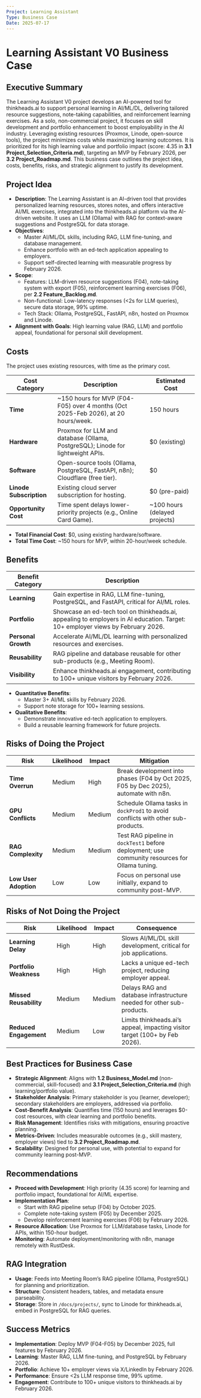 ```yaml
---
Project: Learning Assistant
Type: Business Case
Date: 2025-07-17
---
```


# Learning Assistant V0 Business Case

## Executive Summary
The Learning Assistant V0 project develops an AI-powered tool for thinkheads.ai to support personal learning in AI/ML/DL, delivering tailored resource suggestions, note-taking capabilities, and reinforcement learning exercises. As a solo, non-commercial project, it focuses on skill development and portfolio enhancement to boost employability in the AI industry. Leveraging existing resources (Proxmox, Linode, open-source tools), the project minimizes costs while maximizing learning outcomes. It is prioritized for its high learning value and portfolio impact (score: 4.35 in **3.1 Project_Selection_Criteria.md**), targeting an MVP by February 2026, per **3.2 Project_Roadmap.md**. This business case outlines the project idea, costs, benefits, risks, and strategic alignment to justify its development.

## Project Idea
- **Description**: The Learning Assistant is an AI-driven tool that provides personalized learning resources, stores notes, and offers interactive AI/ML exercises, integrated into the thinkheads.ai platform via the AI-driven website. It uses an LLM (Ollama) with RAG for context-aware suggestions and PostgreSQL for data storage.
- **Objectives**:
  - Master AI/ML/DL skills, including RAG, LLM fine-tuning, and database management.
  - Enhance portfolio with an ed-tech application appealing to employers.
  - Support self-directed learning with measurable progress by February 2026.
- **Scope**:
  - Features: LLM-driven resource suggestions (F04), note-taking system with export (F05), reinforcement learning exercises (F06), per **2.2 Feature_Backlog.md**.
  - Non-functional: Low-latency responses (<2s for LLM queries), secure data storage, 99% uptime.
  - Tech Stack: Ollama, PostgreSQL, FastAPI, n8n, hosted on Proxmox and Linode.
- **Alignment with Goals**: High learning value (RAG, LLM) and portfolio appeal, foundational for personal skill development.

## Costs
The project uses existing resources, with time as the primary cost.

| Cost Category | Description | Estimated Cost |
|---------------|-------------|----------------|
| **Time** | ~150 hours for MVP (F04-F05) over 4 months (Oct 2025-Feb 2026), at 20 hours/week. | 150 hours |
| **Hardware** | Proxmox for LLM and database (Ollama, PostgreSQL); Linode for lightweight APIs. | $0 (existing) |
| **Software** | Open-source tools (Ollama, PostgreSQL, FastAPI, n8n); Cloudflare (free tier). | $0 |
| **Linode Subscription** | Existing cloud server subscription for hosting. | $0 (pre-paid) |
| **Opportunity Cost** | Time spent delays lower-priority projects (e.g., Online Card Game). | ~100 hours (delayed projects) |

- **Total Financial Cost**: $0, using existing hardware/software.
- **Total Time Cost**: ~150 hours for MVP, within 20-hour/week schedule.

## Benefits
| Benefit Category | Description |
|------------------|-------------|
| **Learning** | Gain expertise in RAG, LLM fine-tuning, PostgreSQL, and FastAPI, critical for AI/ML roles. |
| **Portfolio** | Showcase an ed-tech tool on thinkheads.ai, appealing to employers in AI education. Target: 10+ employer views by February 2026. |
| **Personal Growth** | Accelerate AI/ML/DL learning with personalized resources and exercises. |
| **Reusability** | RAG pipeline and database reusable for other sub-products (e.g., Meeting Room). |
| **Visibility** | Enhance thinkheads.ai engagement, contributing to 100+ unique visitors by February 2026. |

- **Quantitative Benefits**:
  - Master 3+ AI/ML skills by February 2026.
  - Support note storage for 100+ learning sessions.
- **Qualitative Benefits**:
  - Demonstrate innovative ed-tech application to employers.
  - Build a reusable learning framework for future projects.

## Risks of Doing the Project
| Risk | Likelihood | Impact | Mitigation |
|------|------------|--------|------------|
| **Time Overrun** | Medium | High | Break development into phases (F04 by Oct 2025, F05 by Dec 2025), automate with n8n. |
| **GPU Conflicts** | Medium | Medium | Schedule Ollama tasks in `dockProd1` to avoid conflicts with other sub-products. |
| **RAG Complexity** | Medium | Medium | Test RAG pipeline in `dockTest1` before deployment; use community resources for Ollama tuning. |
| **Low User Adoption** | Low | Low | Focus on personal use initially, expand to community post-MVP. |

## Risks of Not Doing the Project
| Risk | Likelihood | Impact | Consequence |
|------|------------|--------|--------------|
| **Learning Delay** | High | High | Slows AI/ML/DL skill development, critical for job applications. |
| **Portfolio Weakness** | High | High | Lacks a unique ed-tech project, reducing employer appeal. |
| **Missed Reusability** | Medium | Medium | Delays RAG and database infrastructure needed for other sub-products. |
| **Reduced Engagement** | Medium | Low | Limits thinkheads.ai’s appeal, impacting visitor target (100+ by Feb 2026). |

## Best Practices for Business Case
- **Strategic Alignment**: Aligns with **1.2 Business_Model.md** (non-commercial, skill-focused) and **3.1 Project_Selection_Criteria.md** (high learning/portfolio value).
- **Stakeholder Analysis**: Primary stakeholder is you (learner, developer); secondary stakeholders are employers, addressed via portfolio.
- **Cost-Benefit Analysis**: Quantifies time (150 hours) and leverages $0-cost resources, with clear learning and portfolio benefits.
- **Risk Management**: Identifies risks with mitigations, ensuring proactive planning.
- **Metrics-Driven**: Includes measurable outcomes (e.g., skill mastery, employer views) tied to **3.2 Project_Roadmap.md**.
- **Scalability**: Designed for personal use, with potential to expand for community learning post-MVP.

## Recommendations
- **Proceed with Development**: High priority (4.35 score) for learning and portfolio impact, foundational for AI/ML expertise.
- **Implementation Plan**:
  - Start with RAG pipeline setup (F04) by October 2025.
  - Complete note-taking system (F05) by December 2025.
  - Develop reinforcement learning exercises (F06) by February 2026.
- **Resource Allocation**: Use Proxmox for LLM/database tasks, Linode for APIs, within 150-hour budget.
- **Monitoring**: Automate deployment/monitoring with n8n, manage remotely with RustDesk.

## RAG Integration
- **Usage**: Feeds into Meeting Room’s RAG pipeline (Ollama, PostgreSQL) for planning and prioritization.
- **Structure**: Consistent headers, tables, and metadata ensure parseability.
- **Storage**: Store in `/docs/projects/`, sync to Linode for thinkheads.ai, embed in PostgreSQL for RAG queries.

## Success Metrics
- **Implementation**: Deploy MVP (F04-F05) by December 2025, full features by February 2026.
- **Learning**: Master RAG, LLM fine-tuning, and PostgreSQL by February 2026.
- **Portfolio**: Achieve 10+ employer views via X/LinkedIn by February 2026.
- **Performance**: Ensure <2s LLM response time, 99% uptime.
- **Engagement**: Contribute to 100+ unique visitors to thinkheads.ai by February 2026.